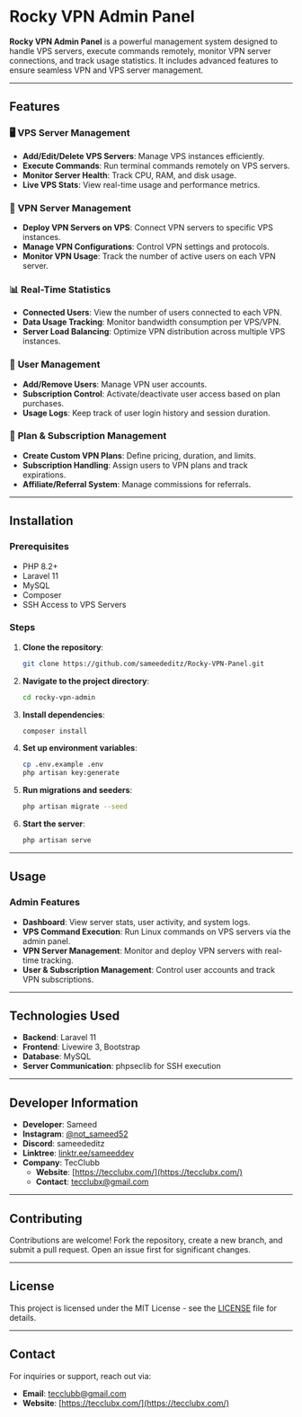 # Rocky VPN Admin Panel

**Rocky VPN Admin Panel** is a powerful management system designed to handle VPS servers, execute commands remotely, monitor VPN server connections, and track usage statistics. It includes advanced features to ensure seamless VPN and VPS server management.

---

## Features

### 🖥 **VPS Server Management**
- **Add/Edit/Delete VPS Servers**: Manage VPS instances efficiently.
- **Execute Commands**: Run terminal commands remotely on VPS servers.
- **Monitor Server Health**: Track CPU, RAM, and disk usage.
- **Live VPS Stats**: View real-time usage and performance metrics.

### 🔗 **VPN Server Management**
- **Deploy VPN Servers on VPS**: Connect VPN servers to specific VPS instances.
- **Manage VPN Configurations**: Control VPN settings and protocols.
- **Monitor VPN Usage**: Track the number of active users on each VPN server.

### 📊 **Real-Time Statistics**
- **Connected Users**: View the number of users connected to each VPN.
- **Data Usage Tracking**: Monitor bandwidth consumption per VPS/VPN.
- **Server Load Balancing**: Optimize VPN distribution across multiple VPS instances.

### 👥 **User Management**
- **Add/Remove Users**: Manage VPN user accounts.
- **Subscription Control**: Activate/deactivate user access based on plan purchases.
- **Usage Logs**: Keep track of user login history and session duration.

### 📜 **Plan & Subscription Management**
- **Create Custom VPN Plans**: Define pricing, duration, and limits.
- **Subscription Handling**: Assign users to VPN plans and track expirations.
- **Affiliate/Referral System**: Manage commissions for referrals.

---

## Installation

### Prerequisites
- PHP 8.2+
- Laravel 11
- MySQL
- Composer
- SSH Access to VPS Servers

### Steps
1. **Clone the repository**:
    ```bash
    git clone https://github.com/sameededitz/Rocky-VPN-Panel.git
    ```
2. **Navigate to the project directory**:
    ```bash
    cd rocky-vpn-admin
    ```
3. **Install dependencies**:
    ```bash
    composer install
    ```
4. **Set up environment variables**:
    ```bash
    cp .env.example .env
    php artisan key:generate
    ```
5. **Run migrations and seeders**:
    ```bash
    php artisan migrate --seed
    ```
6. **Start the server**:
    ```bash
    php artisan serve
    ```

---

## Usage

### Admin Features
- **Dashboard**: View server stats, user activity, and system logs.
- **VPS Command Execution**: Run Linux commands on VPS servers via the admin panel.
- **VPN Server Management**: Monitor and deploy VPN servers with real-time tracking.
- **User & Subscription Management**: Control user accounts and track VPN subscriptions.

---

## Technologies Used
- **Backend**: Laravel 11
- **Frontend**: Livewire 3, Bootstrap
- **Database**: MySQL
- **Server Communication**: phpseclib for SSH execution

---

## Developer Information
- **Developer**: Sameed
- **Instagram**: [@not_sameed52](https://www.instagram.com/not_sameed52/)
- **Discord**: sameededitz
- **Linktree**: [linktr.ee/sameeddev](https://linktr.ee/sameeddev)
- **Company**: TecClubb
  - **Website**: [https://tecclubx.com/](https://tecclubx.com/)
  - **Contact**: tecclubx@gmail.com

---

## Contributing
Contributions are welcome! Fork the repository, create a new branch, and submit a pull request. Open an issue first for significant changes.

---

## License
This project is licensed under the MIT License - see the [LICENSE](LICENSE) file for details.

---

## Contact
For inquiries or support, reach out via:
- **Email**: tecclubb@gmail.com
- **Website**: [https://tecclubx.com/](https://tecclubx.com/)